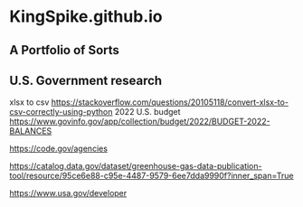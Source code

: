 # KingSpike.github.io
  
## A Portfolio of Sorts

## U.S. Government research
xlsx to csv
https://stackoverflow.com/questions/20105118/convert-xlsx-to-csv-correctly-using-python
2022 U.S. budget
https://www.govinfo.gov/app/collection/budget/2022/BUDGET-2022-BALANCES

https://code.gov/agencies

https://catalog.data.gov/dataset/greenhouse-gas-data-publication-tool/resource/95ce6e88-c95e-4487-9579-6ee7dda9990f?inner_span=True

https://www.usa.gov/developer
